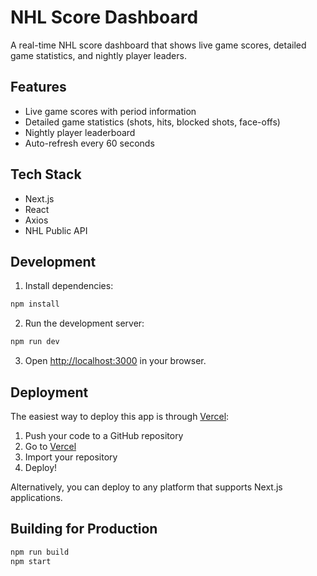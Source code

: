 # NHL Score Dashboard

A real-time NHL score dashboard that shows live game scores, detailed game statistics, and nightly player leaders.

## Features

- Live game scores with period information
- Detailed game statistics (shots, hits, blocked shots, face-offs)
- Nightly player leaderboard
- Auto-refresh every 60 seconds

## Tech Stack

- Next.js
- React
- Axios
- NHL Public API

## Development

1. Install dependencies:
```bash
npm install
```

2. Run the development server:
```bash
npm run dev
```

3. Open [http://localhost:3000](http://localhost:3000) in your browser.

## Deployment

The easiest way to deploy this app is through [Vercel](https://vercel.com):

1. Push your code to a GitHub repository
2. Go to [Vercel](https://vercel.com)
3. Import your repository
4. Deploy!

Alternatively, you can deploy to any platform that supports Next.js applications.

## Building for Production

```bash
npm run build
npm start
``` 